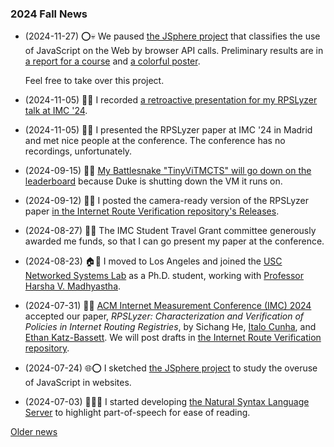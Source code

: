 <!-- markdownlint-disable-file first-line-h1 -->
### 2024 Fall News

- (2024-11-27) ⭕💀 We paused
    [the JSphere project](https://github.com/SichangHe/JSphere/) that
    classifies the use of JavaScript on the Web by browser API calls.
    Preliminary results are in [a report for a
    course](https://github.com/SichangHe/JSphere/releases/download/final-report/jsphere_final_report_11221845.pdf)
    and [a colorful
    poster](https://github.com/SichangHe/JSphere/releases/download/poster/JSphere.CSci.651.Poster.pdf).

    Feel free to take over this project.
- (2024-11-05) 💬🌐 I recorded [a retroactive presentation for
    my RPSLyzer talk at IMC '24](https://youtu.be/xgMPSlQxaH4).
- (2024-11-05) 💬🌐 I presented the RPSLyzer paper at IMC '24 in Madrid and
    met nice people at the conference.
    The conference has no recordings, unfortunately.
- (2024-09-15) 🐍🥲 [My Battlesnake "TinyViTMCTS" will go down on the
    leaderboard](https://github.com/SichangHe/battlesnake_drl_course_project/issues/1)
    because Duke is shutting down the VM it runs on.
- (2024-09-12) 📖🌐 I posted the camera-ready version of the RPSLyzer paper
    [in the Internet Route Verification repository's
    Releases](https://github.com/SichangHe/internet_route_verification/releases/download/imc-camera-ready/RPSLyzer-_Verification_and_Characterization_of_Policies_in_Internet_Routing_Registries_09110553.pdf).
- (2024-08-27)
    📖💵 The IMC Student Travel Grant committee generously awarded me funds, so
    that I can go present my paper at the conference.
- (2024-08-23) 🏠🔬 I moved to Los Angeles and joined the
    [USC Networked Systems Lab](https://nsl.usc.edu/) as a Ph.D. student,
    working with [Professor Harsha V. Madhyastha](https://www.harsha.usc.edu/).
- (2024-07-31) 📖🌐 [ACM Internet Measurement Conference (IMC)
    2024](https://conferences.sigcomm.org/imc/2024/) accepted our paper,
    *RPSLyzer: Characterization and Verification of Policies in
    Internet Routing Registries*, by Sichang He,
    [Italo Cunha](https://cunha.github.io/), and
    [Ethan Katz-Bassett](http://www.columbia.edu/~ebk2141/).
    We will post drafts in
    [the Internet Route Verification
    repository](https://github.com/SichangHe/internet_route_verification).
- (2024-07-24) 🌐⭕ I sketched
    [the JSphere project](https://github.com/SichangHe/JSphere/) to
    study the overuse of JavaScript in websites.
- (2024-07-03) 🐙🇬🇧 I started developing
    [the Natural Syntax Language
    Server](https://github.com/SichangHe/natural_syntax) to
    highlight part-of-speech for ease of reading.

[Older news](/news/2024spring.html)
